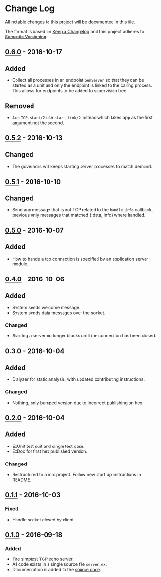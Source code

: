 # Change Log
All notable changes to this project will be documented in this file.

The format is based on [Keep a Changelog](http://keepachangelog.com/)
and this project adheres to [Semantic Versioning](http://semver.org/).

## [0.6.0](https://github.com/CrowdHailer/Ace/tree/0.6.0) - 2016-10-17

## Added
- Collect all processes in an endpoint `GenServer` so that they can be started as a unit and only the endpoint is linked to the calling process. This allows for endpoints to be added to supervision tree.

## Removed
- `Ace.TCP.start/2` use `start_link/2` instead which takes app as the first argument not the second.

## [0.5.2](https://github.com/CrowdHailer/Ace/tree/0.5.2) - 2016-10-13

## Changed
- The governors will keeps starting server processes to match demand.

## [0.5.1](https://github.com/CrowdHailer/Ace/tree/0.5.1) - 2016-10-10

## Changed
- Send any message that is not TCP related to the `handle_info` callback,
  previous only messages that matched {:data, info} where handled.

## [0.5.0](https://github.com/CrowdHailer/Ace/tree/0.5.0) - 2016-10-07

## Added
- How to hande a tcp connection is specified by an application server module.

## [0.4.0](https://github.com/CrowdHailer/Ace/tree/0.4.0) - 2016-10-06

## Added
- System sends welcome message.
- System sends data messages over the socket.

### Changed
- Starting a server no longer blocks until the connection has been closed.

## [0.3.0](https://github.com/CrowdHailer/Ace/tree/0.3.0) - 2016-10-04

## Added
- Dialyzer for static analysis, with updated contributing instructions.

### Changed
- Nothing, only bumped version due to incorrect publishing on hex.

## [0.2.0](https://github.com/CrowdHailer/Ace/tree/0.2.0) - 2016-10-04

## Added
- ExUnit test suit and single test case.
- ExDoc for first hex published version.

### Changed
- Restructured to a mix project. Follow new start up instructions in README.

## [0.1.1](https://github.com/CrowdHailer/Ace/tree/0.1.1) - 2016-10-03

### Fixed

- Handle socket closed by client.

## [0.1.0](https://github.com/CrowdHailer/Ace/tree/0.1.0) - 2016-09-18

### Added

- The simplest TCP echo server.
- All code exists in a single source file `server.ex`.
- Documentation is added to the [source code](https://github.com/CrowdHailer/Ace/blob/master/server.ex).
